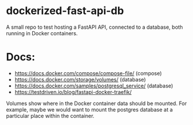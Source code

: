 # dockerized-fast-api-db
A small repo to test hosting a FastAPI API, connected to a database, both running in Docker containers.

# Docs:
- https://docs.docker.com/compose/compose-file/ (compose)
- https://docs.docker.com/storage/volumes/ (database)
- https://docs.docker.com/samples/postgresql_service/ (database)
- https://testdriven.io/blog/fastapi-docker-traefik/

Volumes show where in the Docker container data should be mounted. For example, maybe we would want to mount the postgres database at a particular place within the container.